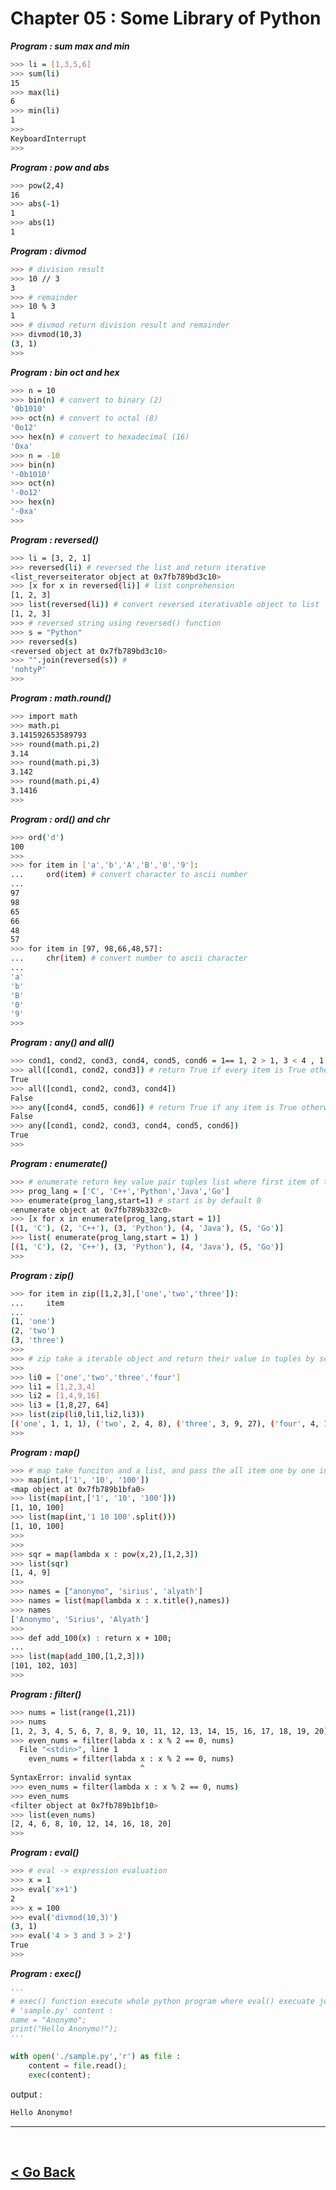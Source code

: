 Chapter 05 : Some Library of Python
==============================

***Program : sum max and min***
```bash
>>> li = [1,3,5,6]
>>> sum(li)
15
>>> max(li)
6
>>> min(li)
1
>>> 
KeyboardInterrupt
>>> 
```

***Program : pow and abs***
```bash
>>> pow(2,4)
16
>>> abs(-1)
1
>>> abs(1)
1
```

***Program : divmod***
```bash
>>> # division result
>>> 10 // 3
3
>>> # remainder
>>> 10 % 3
1
>>> # divmod return division result and remainder
>>> divmod(10,3)
(3, 1)
>>> 
```

***Program : bin oct and hex***
```bash
>>> n = 10
>>> bin(n) # convert to binary (2)
'0b1010'
>>> oct(n) # convert to octal (8)
'0o12'
>>> hex(n) # convert to hexadecimal (16)
'0xa'
>>> n = -10
>>> bin(n)
'-0b1010'
>>> oct(n)
'-0o12'
>>> hex(n)
'-0xa'
>>> 
```

***Program : reversed()***
```bash
>>> li = [3, 2, 1]
>>> reversed(li) # reversed the list and return iterative 
<list_reverseiterator object at 0x7fb789bd3c10>
>>> [x for x in reversed(li)] # list conprehension
[1, 2, 3]
>>> list(reversed(li)) # convert reversed iterativable object to list
[1, 2, 3]
>>> # reversed string using reversed() function
>>> s = "Python"
>>> reversed(s)
<reversed object at 0x7fb789bd3c10>
>>> "".join(reversed(s)) # 
'nohtyP'
>>> 
```

***Program : math.round()***
```bash
>>> import math
>>> math.pi
3.141592653589793
>>> round(math.pi,2)
3.14
>>> round(math.pi,3)
3.142
>>> round(math.pi,4)
3.1416
>>> 
```

***Program : ord() and chr***
```bash
>>> ord('d')
100
>>>
>>> for item in ['a','b','A','B','0','9']:
...     ord(item) # convert character to ascii number
... 
97
98
65
66
48
57
>>> for item in [97, 98,66,48,57]:
...     chr(item) # convert number to ascii character
... 
'a'
'b'
'B'
'0'
'9'
>>> 
```

***Program : any() and all()***
```bash
>>> cond1, cond2, cond3, cond4, cond5, cond6 = 1== 1, 2 > 1, 3 < 4 , 1 == 0, 2 < 1, 3 > 4
>>> all([cond1, cond2, cond3]) # return True if every item is True otherwise return False
True
>>> all([cond1, cond2, cond3, cond4])
False
>>> any([cond4, cond5, cond6]) # return True if any item is True otherwise return False
False
>>> any([cond1, cond2, cond3, cond4, cond5, cond6])
True
>>> 
```

***Program : enumerate()***
```bash
>>> # enumerate return key value pair tuples list where first item of tuple is index and secound item is list item.
>>> prog_lang = ['C', 'C++','Python','Java','Go']
>>> enumerate(prog_lang,start=1) # start is by default 0
<enumerate object at 0x7fb789b332c0>
>>> [x for x in enumerate(prog_lang,start = 1)]
[(1, 'C'), (2, 'C++'), (3, 'Python'), (4, 'Java'), (5, 'Go')]
>>> list( enumerate(prog_lang,start = 1) )
[(1, 'C'), (2, 'C++'), (3, 'Python'), (4, 'Java'), (5, 'Go')]
>>> 
```

***Program : zip()***
```bash
>>> for item in zip([1,2,3],['one','two','three']):
...     item
... 
(1, 'one')
(2, 'two')
(3, 'three')
>>> 
>>> # zip take a iterable object and return their value in tuples by serial.
>>>
>>> li0 = ['one','two','three','four']
>>> li1 = [1,2,3,4]
>>> li2 = [1,4,9,16]
>>> li3 = [1,8,27, 64]
>>> list(zip(li0,li1,li2,li3))
[('one', 1, 1, 1), ('two', 2, 4, 8), ('three', 3, 9, 27), ('four', 4, 16, 64)]
>>> 
```

***Program : map()***
```bash
>>> # map take funciton and a list, and pass the all item one by one in funciton and store the function return value and make them iterable value and return it.
>>> map(int,['1', '10', '100'])
<map object at 0x7fb789b1bfa0>
>>> list(map(int,['1', '10', '100']))
[1, 10, 100]
>>> list(map(int,'1 10 100'.split()))
[1, 10, 100]
>>> 
>>> 
>>> sqr = map(lambda x : pow(x,2),[1,2,3])
>>> list(sqr)
[1, 4, 9]
>>> 
>>> names = ["anonymo", 'sirius', 'alyath']
>>> names = list(map(lambda x : x.title(),names))
>>> names
['Anonymo', 'Sirius', 'Alyath']
>>> 
>>> def add_100(x) : return x + 100;
... 
>>> list(map(add_100,[1,2,3]))
[101, 102, 103]
>>> 
```


***Program : filter()***
```bash
>>> nums = list(range(1,21))
>>> nums
[1, 2, 3, 4, 5, 6, 7, 8, 9, 10, 11, 12, 13, 14, 15, 16, 17, 18, 19, 20]
>>> even_nums = filter(labda x : x % 2 == 0, nums)
  File "<stdin>", line 1
    even_nums = filter(labda x : x % 2 == 0, nums)
                             ^
SyntaxError: invalid syntax
>>> even_nums = filter(lambda x : x % 2 == 0, nums)
>>> even_nums
<filter object at 0x7fb789b1bf10>
>>> list(even_nums)
[2, 4, 6, 8, 10, 12, 14, 16, 18, 20]
>>> 
```

***Program : eval()***
```bash
>>> # eval -> expression evaluation
>>> x = 1
>>> eval('x+1')
2
>>> x = 100
>>> eval('divmod(10,3)')
(3, 1)
>>> eval('4 > 3 and 3 > 2')
True
>>> 
```

***Program : exec()***
```python
'''
# exec() function execute whole python program where eval() execuate just a expression. 
# 'sample.py' content : 
name = "Anonymo";
print("Hello Anonymo!");
'''

with open('./sample.py','r') as file : 
    content = file.read();
    exec(content);
```

output : 
```bash
Hello Anonymo!
```

<hr />
<br />

[< Go Back](./../part_4.md)
------------------------------